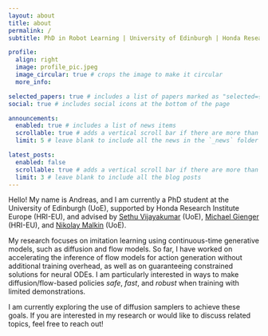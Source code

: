 ```yaml
---
layout: about
title: about
permalink: /
subtitle: PhD in Robot Learning | University of Edinburgh | Honda Research Institute Europe

profile:
  align: right
  image: profile_pic.jpeg
  image_circular: true # crops the image to make it circular
  more_info:

selected_papers: true # includes a list of papers marked as "selected={true}"
social: true # includes social icons at the bottom of the page

announcements:
  enabled: true # includes a list of news items
  scrollable: true # adds a vertical scroll bar if there are more than 3 news items
  limit: 5 # leave blank to include all the news in the `_news` folder

latest_posts:
  enabled: false
  scrollable: true # adds a vertical scroll bar if there are more than 3 new posts items
  limit: 3 # leave blank to include all the blog posts
---
```


Hello! My name is Andreas, and I am currently a PhD student at the University of Edinburgh (UoE), supported by Honda Research Institute Europe (HRI-EU), and advised by [Sethu Vijayakumar](https://homepages.inf.ed.ac.uk/svijayak/) (UoE), [Michael Gienger](https://scholar.google.com/citations?user=oU2jyxMAAAAJ&hl=de) (HRI-EU), and [Nikolay Malkin](https://malkin1729.github.io/) (UoE).  

My research focuses on imitation learning using continuous-time generative models, such as diffusion and flow models. So far, I have worked on accelerating the inference of flow models for action generation without additional training overhead, as well as on guaranteeing constrained solutions for neural ODEs. I am particularly interested in ways to make diffusion/flow-based policies *safe*, *fast*, and *robust* when training with limited demonstrations.  

I am currently exploring the use of diffusion samplers to achieve these goals. If you are interested in my research or would like to discuss related topics, feel free to reach out!
